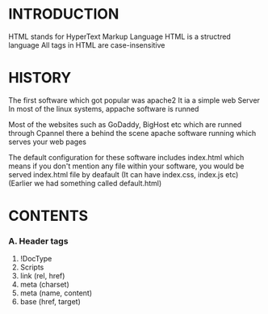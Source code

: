 # INTRODUCTION 
HTML stands for HyperText Markup Language
HTML is a structred language
All tags in HTML are case-insensitive

# HISTORY
The first software which got popular was apache2
It ia a simple web Server 
In most of the linux systems, appache software is runned 

Most of the websites such as GoDaddy, BigHost etc which are runned through Cpannel
there a behind the scene apache software running which serves your web pages 

The default configuration for these software includes index.html 
which means if you don't mention any file within your software, you would be served index.html file by deafault 
(It can have index.css, index.js etc)
(Earlier we had something called default.html)

# CONTENTS 
### A. Header tags 
1. !DocType
2. Scripts
3. link (rel, href)
4. meta (charset)
5. meta (name, content)
6. base (href, target)


